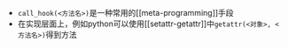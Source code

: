 - `call_hook(<方法名>)`是一种常用的[[meta-programming]]手段
- 在实现层面上，例如python可以使用[[setattr-getattr]]中`getattr(<对象>, <方法名>)`得到方法